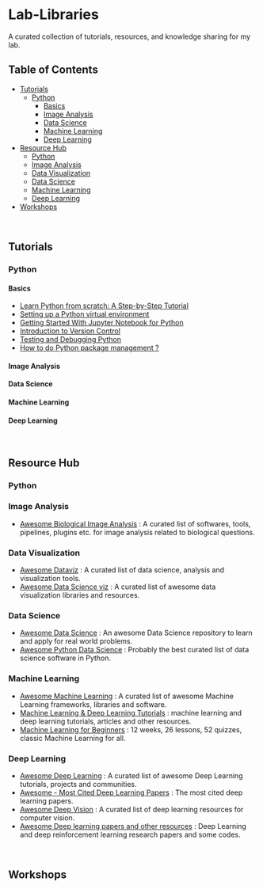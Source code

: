 <h1> Lab-Libraries </h1>  

A curated collection of tutorials, resources, and knowledge sharing for my lab.

## Table of Contents

* [Tutorials](#tutorials)
  + [Python](https://github.com/LSeu-Open/Lab-Libraries/tree/main/Tutorials/Python)
    + [Basics](#basics)
    + [Image Analysis](#image-analysis)
    + [Data Science](#data-science)
    + [Machine Learning](#machine-learning)
    + [Deep Learning](#deep-learning)
* [Resource Hub](#resource-hub)
  + [Python](#python)
  + [Image Analysis](#image-analysis)
  + [Data Visualization](#data-visualization)
  + [Data Science](#data-science)
  + [Machine Learning](#machine-learning)
  + [Deep Learning](#deep-learning)
* [Workshops](#workshops)

<br>

## Tutorials

### Python

#### Basics

* [Learn Python from scratch: A Step-by-Step Tutorial](https://github.com/LSeu-Open/Lab-Libraries/blob/main/Tutorials/Python/Learn-Python-from-scratch.md)
* [Setting up a Python virtual environment](https://github.com/LSeu-Open/Lab-Libraries/blob/main/Tutorials/Python/setting-up-a-python-virtual-environment.md)
* [Getting Started With Jupyter Notebook for Python](https://github.com/LSeu-Open/Lab-Libraries/blob/main/Tutorials/Python/Getting-Started-With-Jupyter-Notebook-for-Python.md)
* [Introduction to Version Control](https://github.com/LSeu-Open/Lab-Libraries/blob/main/Tutorials/Python/Introduction-to-Version-Control.md)
* [Testing and Debugging Python](https://github.com/LSeu-Open/Lab-Libraries/blob/main/Tutorials/Python/Testing-and-Debugging-Python.md)
* [How to do Python package management ?](https://github.com/LSeu-Open/Lab-Libraries/blob/main/Tutorials/Python/How-to-do-Python-package-management.md)

#### Image Analysis

#### Data Science

#### Machine Learning

#### Deep Learning

<br>

## Resource Hub 

### Python

### Image Analysis

- [Awesome Biological Image Analysis](https://github.com/LSeu-Open/awesome-biological-image-analysis) : A curated list of softwares, tools, pipelines, plugins etc. for image analysis related to biological questions.

### Data Visualization

- [Awesome Dataviz](https://github.com/hal9ai/awesome-dataviz) :  A curated list of data science, analysis and visualization tools.
- [Awesome Data Science viz](https://github.com/quantmind/awesome-data-science-viz) : A curated list of awesome data visualization libraries and resources.

### Data Science

- [Awesome Data Science](https://github.com/academic/awesome-datascience) : An awesome Data Science repository to learn and apply for real world problems.
- [Awesome Python Data Science](https://github.com/krzjoa/awesome-python-data-science) : Probably the best curated list of data science software in Python.

### Machine Learning

- [Awesome Machine Learning](https://github.com/josephmisiti/awesome-machine-learning) : A curated list of awesome Machine Learning frameworks, libraries and software.
- [Machine Learning & Deep Learning Tutorials](https://github.com/ujjwalkarn/Machine-Learning-Tutorials) : machine learning and deep learning tutorials, articles and other resources.
- [Machine Learning for Beginners](https://github.com/microsoft/ML-For-Beginners) : 12 weeks, 26 lessons, 52 quizzes, classic Machine Learning for all.

### Deep Learning

- [Awesome Deep Learning](https://github.com/ChristosChristofidis/awesome-deep-learning) : A curated list of awesome Deep Learning tutorials, projects and communities.
- [Awesome - Most Cited Deep Learning Papers](https://github.com/terryum/awesome-deep-learning-papers) : The most cited deep learning papers.
- [Awesome Deep Vision](https://github.com/kjw0612/awesome-deep-vision) : A curated list of deep learning resources for computer vision.
- [Awesome Deep learning papers and other resources](https://github.com/endymecy/awesome-deeplearning-resources) : Deep Learning and deep reinforcement learning research papers and some codes.

<br>

## Workshops

<br>
